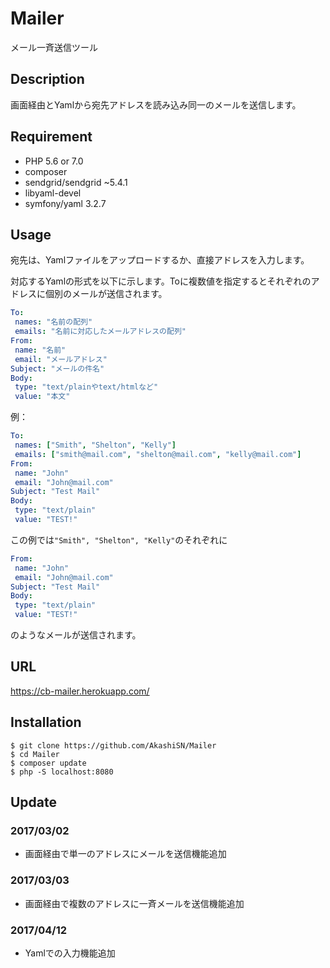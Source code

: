 # Mailer

メール一斉送信ツール

## Description

画面経由とYamlから宛先アドレスを読み込み同一のメールを送信します。

## Requirement

- PHP 5.6 or 7.0
- composer
- sendgrid/sendgrid ~5.4.1
- libyaml-devel
- symfony/yaml 3.2.7

## Usage

宛先は、Yamlファイルをアップロードするか、直接アドレスを入力します。

対応するYamlの形式を以下に示します。Toに複数値を指定するとそれぞれのアドレスに個別のメールが送信されます。

```yaml
To:
 names: "名前の配列"
 emails: "名前に対応したメールアドレスの配列"
From:
 name: "名前"
 email: "メールアドレス"
Subject: "メールの件名"
Body:
 type: "text/plainやtext/htmlなど"
 value: "本文"
```

例：

```yaml
To:
 names: ["Smith", "Shelton", "Kelly"]
 emails: ["smith@mail.com", "shelton@mail.com", "kelly@mail.com"]
From:
 name: "John"
 email: "John@mail.com"
Subject: "Test Mail"
Body:
 type: "text/plain"
 value: "TEST!"
```


この例では`"Smith", "Shelton", "Kelly"`のそれぞれに

```yaml
From:
 name: "John"
 email: "John@mail.com"
Subject: "Test Mail"
Body:
 type: "text/plain"
 value: "TEST!"
```

のようなメールが送信されます。

## URL

 <https://cb-mailer.herokuapp.com/>

## Installation

    $ git clone https://github.com/AkashiSN/Mailer
    $ cd Mailer
    $ composer update
    $ php -S localhost:8080

## Update

### 2017/03/02
- 画面経由で単一のアドレスにメールを送信機能追加

### 2017/03/03
- 画面経由で複数のアドレスに一斉メールを送信機能追加

### 2017/04/12
- Yamlでの入力機能追加
